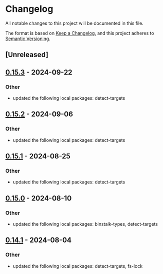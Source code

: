 # Changelog
All notable changes to this project will be documented in this file.

The format is based on [Keep a Changelog](https://keepachangelog.com/en/1.0.0/),
and this project adheres to [Semantic Versioning](https://semver.org/spec/v2.0.0.html).

## [Unreleased]

## [0.15.3](https://github.com/cargo-bins/cargo-binstall/compare/binstalk-manifests-v0.15.2...binstalk-manifests-v0.15.3) - 2024-09-22

### Other

- updated the following local packages: detect-targets

## [0.15.2](https://github.com/cargo-bins/cargo-binstall/compare/binstalk-manifests-v0.15.1...binstalk-manifests-v0.15.2) - 2024-09-06

### Other
- updated the following local packages: detect-targets

## [0.15.1](https://github.com/cargo-bins/cargo-binstall/compare/binstalk-manifests-v0.15.0...binstalk-manifests-v0.15.1) - 2024-08-25

### Other
- updated the following local packages: detect-targets

## [0.15.0](https://github.com/cargo-bins/cargo-binstall/compare/binstalk-manifests-v0.14.1...binstalk-manifests-v0.15.0) - 2024-08-10

### Other
- updated the following local packages: binstalk-types, detect-targets

## [0.14.1](https://github.com/cargo-bins/cargo-binstall/compare/binstalk-manifests-v0.14.0...binstalk-manifests-v0.14.1) - 2024-08-04

### Other
- updated the following local packages: detect-targets, fs-lock
